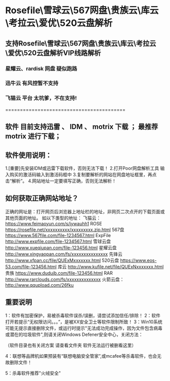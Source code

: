 # Rosefile\雪球云\567网盘\贵族云\库云\考拉云\爱优\520云盘解析

## 支持Rosefile\雪球云\567网盘\贵族云\库云\考拉云\爱优\520云盘解析VIP线路解析


### 星耀云、rardisk 网盘 疑似跑路 

### 迅牛云 有风控暂不支持

### 飞猫云 平台 太坑爹，不在支持!

=========================================

## 软件 目前支持迅雷 、 IDM 、  motrix 下载 ； 最推荐 motrix 进行下载；

## 软件使用说明：
1.[重要]先安装IDM或迅雷下载软件，否则无法下载！
2.打开Poor网盘解析工具 输入购买的激活码输入到激活码框中
3.复制要解析的网站在网盘地址框里，再点击“解析”。
4.网站地址一定要填写正确，否则无法解析！

## 如何获取正确网站地址？
正确的网址是：打开网页后浏览器上地址栏的地址，非网页二次点开的下载页面或其他页面的地址。
如以下类型的地址：
飞猫云：https://www.feimaoyun.com/s/jywauhh1
ROSE	https://rosefile.net/xxxxxxxxxx/xxxxxxxxx.zip.html
567盘	https://www.567file.com/file-1234567.html
ExpFile	http://www.expfile.com/file-1234567.html
雪球云盘	http://www.xueqiupan.com/file-123456.html
星耀云盘	http://www.xingyaopan.com/fs/xxxxxxxxxxxxxxx 
先锋云	http://www.xfpan.cc/file/QUExMxxxxxxx.html
520云盘	https://www.eos-53.com/file-123456.html
库云	http://www.kufile.net/file/QUExNxxxxxxx.html
贵族	https://www.dudujb.com/file-123456.html
RAR	http://www.rarclouds.com/fs/xxxxxxxxxxxxxx
火箭云盘：http://www.qqupload.com/26fku

## 重要说明

1：软件有加密保护，易被杀毒软件误杀/误删，请尝试添加信任/排除！
2：软件打开若提示“无权限访问。。。”，是被XX安全卫士等软件限制所致！
3：Win10系统可能无提示直接删除文件，或运行时提示"无法成功完成操作，因为文件包含病毒或潜在的垃圾软件",则请关闭Windows Defener安全中心，关闭方法：

（软件目录也有关闭方案 请查看文件夹 软件无法运行被删看这里）

4：联想等品牌机如果预装有“联想电脑安全管家”,或mcafee等杀毒软件，也会无故删除文件！

5：杀毒软件推荐"火绒安全"

